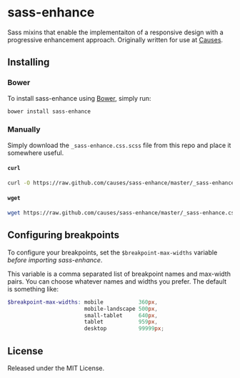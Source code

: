 # sass-enhance

Sass mixins that enable the implementaiton of a responsive design with a
progressive enhancement approach. Originally written for use at
[Causes](https://github.com/causes).

## Installing

### Bower

To install sass-enhance using [Bower](http://bower.io), simply run:

```bash
bower install sass-enhance
```

### Manually

Simply download the `_sass-enhance.css.scss` file from this repo and place it
somewhere useful.

#### `curl`

```bash
curl -O https://raw.github.com/causes/sass-enhance/master/_sass-enhance.css.scss
```

#### `wget`

```bash
wget https://raw.github.com/causes/sass-enhance/master/_sass-enhance.css.scss
```

## Configuring breakpoints

To configure your breakpoints, set the `$breakpoint-max-widths` variable
*before importing sass-enhance*.

This variable is a comma separated list of breakpoint names and max-width
pairs. You can choose whatever names and widths you prefer. The default is
something like:

```scss
$breakpoint-max-widths: mobile           360px,
                        mobile-landscape 500px,
                        small-tablet     640px,
                        tablet           959px,
                        desktop          99999px;
```

## License

Released under the MIT License.
